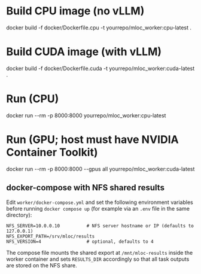 # Build CPU image (no vLLM)
docker build -f docker/Dockerfile.cpu -t yourrepo/mloc_worker:cpu-latest .

# Build CUDA image (with vLLM)
docker build -f docker/Dockerfile.cuda -t yourrepo/mloc_worker:cuda-latest .

# Run (CPU)
docker run --rm -p 8000:8000 yourrepo/mloc_worker:cpu-latest

# Run (GPU; host must have NVIDIA Container Toolkit)
docker run --rm -p 8000:8000 --gpus all yourrepo/mloc_worker:cuda-latest

## docker-compose with NFS shared results

Edit `worker/docker-compose.yml` and set the following environment variables before
running `docker compose up` (for example via an `.env` file in the same directory):

```
NFS_SERVER=10.0.0.10          # NFS server hostname or IP (defaults to 127.0.0.1)
NFS_EXPORT_PATH=/srv/mloc/results
NFS_VERSION=4                 # optional, defaults to 4
```

The compose file mounts the shared export at `/mnt/mloc-results` inside the
worker container and sets `RESULTS_DIR` accordingly so that all task outputs are
stored on the NFS share.
